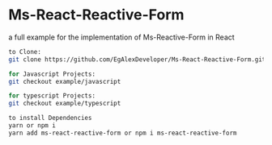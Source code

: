 # Ms-React-Reactive-Form
a full example for the implementation of Ms-Reactive-Form in React

```sh
to Clone:
git clone https://github.com/EgAlexDeveloper/Ms-React-Reactive-Form.git

for Javascript Projects:
git checkout example/javascript

for typescript Projects:
git checkout example/typescript

to install Dependencies
yarn or npm i
yarn add ms-react-reactive-form or npm i ms-react-reactive-form
```

